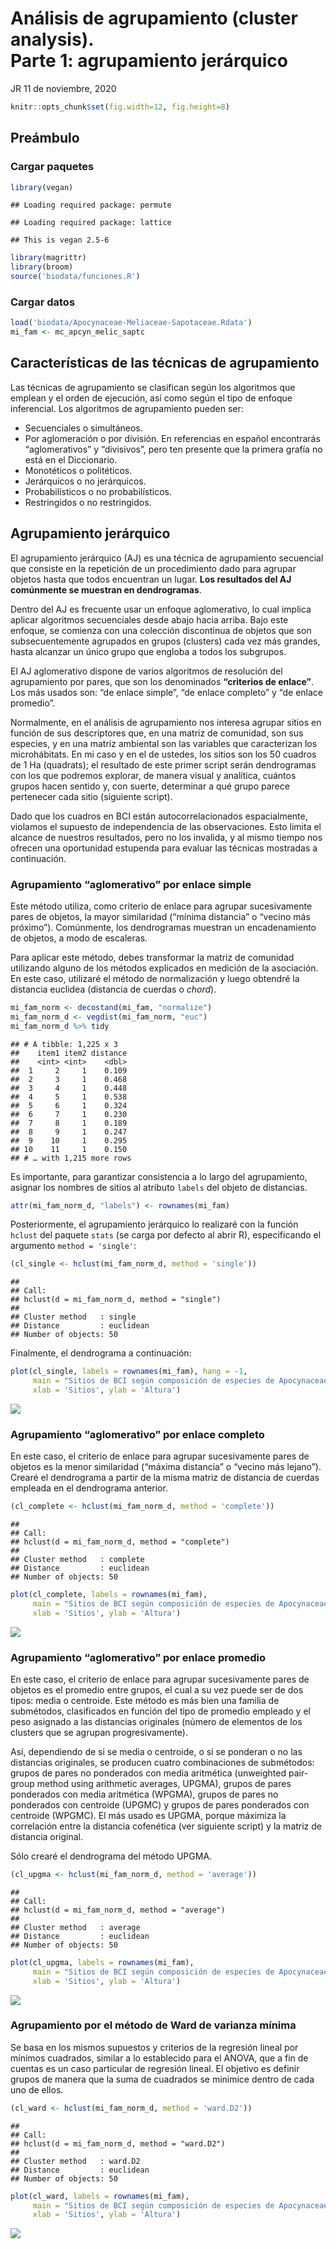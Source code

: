 Análisis de agrupamiento (cluster analysis). <br> Parte 1: agrupamiento
jerárquico
================
JR
11 de noviembre, 2020

``` r
knitr::opts_chunk$set(fig.width=12, fig.height=8)
```

## Preámbulo

### Cargar paquetes

``` r
library(vegan)
```

    ## Loading required package: permute

    ## Loading required package: lattice

    ## This is vegan 2.5-6

``` r
library(magrittr)
library(broom)
source('biodata/funciones.R')
```

### Cargar datos

``` r
load('biodata/Apocynaceae-Meliaceae-Sapotaceae.Rdata')
mi_fam <- mc_apcyn_melic_saptc
```

## Características de las técnicas de agrupamiento

Las técnicas de agrupamiento se clasifican según los algoritmos que
emplean y el orden de ejecución, así como según el tipo de enfoque
inferencial. Los algoritmos de agrupamiento pueden ser:

  - Secuenciales o simultáneos.
  - Por aglomeración o por división. En referencias en español
    encontrarás “aglomerativos” y “divisivos”, pero ten presente que la
    primera grafía no está en el Diccionario.
  - Monotéticos o politéticos.
  - Jerárquicos o no jerárquicos.
  - Probabilísticos o no probabilísticos.
  - Restringidos o no restringidos.

## Agrupamiento jerárquico

El agrupamiento jerárquico (AJ) es una técnica de agrupamiento
secuencial que consiste en la repetición de un procedimiento dado para
agrupar objetos hasta que todos encuentran un lugar. **Los resultados
del AJ comúnmente se muestran en dendrogramas**.

Dentro del AJ es frecuente usar un enfoque aglomerativo, lo cual implica
aplicar algoritmos secuenciales desde abajo hacia arriba. Bajo este
enfoque, se comienza con una colección discontinua de objetos que son
subsecuentemente agrupados en grupos (clusters) cada vez más grandes,
hasta alcanzar un único grupo que engloba a todos los subgrupos.

El AJ aglomerativo dispone de varios algoritmos de resolución del
agrupamiento por pares, que son los denominados **“criterios de
enlace”**. Los más usados son: “de enlace simple”, “de enlace
completo” y “de enlace promedio”.

Normalmente, en el análisis de agrupamiento nos interesa agrupar sitios
en función de sus descriptores que, en una matriz de comunidad, son sus
especies, y en una matriz ambiental son las variables que caracterizan
los microhábitats. En mi caso y en el de ustedes, los sitios son los 50
cuadros de 1 Ha (quadrats); el resultado de este primer script serán
dendrogramas con los que podremos explorar, de manera visual y
analítica, cuántos grupos hacen sentido y, con suerte, determinar a qué
grupo parece pertenecer cada sitio (siguiente script).

Dado que los cuadros en BCI están autocorrelacionados espacialmente,
violamos el supuesto de independencia de las observaciones. Esto limita
el alcance de nuestros resultados, pero no los invalida, y al mismo
tiempo nos ofrecen una oportunidad estupenda para evaluar las técnicas
mostradas a continuación.

### Agrupamiento “aglomerativo” por enlace simple

Este método utiliza, como criterio de enlace para agrupar sucesivamente
pares de objetos, la mayor similaridad (“mínima distancia” o “vecino más
próximo”). Comúnmente, los dendrogramas muestran un encadenamiento de
objetos, a modo de escaleras.

Para aplicar este método, debes transformar la matriz de comunidad
utilizando alguno de los métodos explicados en medición de la
asociación. En este caso, utilizaré el método de normalización y luego
obtendré la distancia euclidea (distancia de cuerdas o *chord*).

``` r
mi_fam_norm <- decostand(mi_fam, "normalize")
mi_fam_norm_d <- vegdist(mi_fam_norm, "euc")
mi_fam_norm_d %>% tidy
```

    ## # A tibble: 1,225 x 3
    ##    item1 item2 distance
    ##    <int> <int>    <dbl>
    ##  1     2     1    0.109
    ##  2     3     1    0.468
    ##  3     4     1    0.448
    ##  4     5     1    0.538
    ##  5     6     1    0.324
    ##  6     7     1    0.230
    ##  7     8     1    0.189
    ##  8     9     1    0.247
    ##  9    10     1    0.295
    ## 10    11     1    0.150
    ## # … with 1,215 more rows

Es importante, para garantizar consistencia a lo largo del agrupamiento,
asignar los nombres de sitios al atributo `labels` del objeto de
distancias.

``` r
attr(mi_fam_norm_d, "labels") <- rownames(mi_fam)
```

Posteriormente, el agrupamiento jerárquico lo realizaré con la función
`hclust` del paquete `stats` (se carga por defecto al abrir R),
especificando el argumento `method = 'single'`:

``` r
(cl_single <- hclust(mi_fam_norm_d, method = 'single'))
```

    ## 
    ## Call:
    ## hclust(d = mi_fam_norm_d, method = "single")
    ## 
    ## Cluster method   : single 
    ## Distance         : euclidean 
    ## Number of objects: 50

Finalmente, el dendrograma a continuación:

``` r
plot(cl_single, labels = rownames(mi_fam), hang = -1,
     main = "Sitios de BCI según composición de especies de Apocynaceae, Meliaceae, Sapotaceae\nEnlace simple a partir de matriz de distancia de cuerdas",
     xlab = 'Sitios', ylab = 'Altura')
```

![](aa_analisis_de_agrupamiento_1_jerarquico_files/figure-gfm/unnamed-chunk-7-1.png)<!-- -->

### Agrupamiento “aglomerativo” por enlace completo

En este caso, el criterio de enlace para agrupar sucesivamente pares de
objetos es la menor similaridad (“máxima distancia” o “vecino más
lejano”). Crearé el dendrograma a partir de la misma matriz de
distancia de cuerdas empleada en el dendrograma anterior.

``` r
(cl_complete <- hclust(mi_fam_norm_d, method = 'complete'))
```

    ## 
    ## Call:
    ## hclust(d = mi_fam_norm_d, method = "complete")
    ## 
    ## Cluster method   : complete 
    ## Distance         : euclidean 
    ## Number of objects: 50

``` r
plot(cl_complete, labels = rownames(mi_fam),
     main = "Sitios de BCI según composición de especies de Apocynaceae, Meliaceae, Sapotaceae\nEnlace completo a partir de matriz de distancia de cuerdas",
     xlab = 'Sitios', ylab = 'Altura')
```

![](aa_analisis_de_agrupamiento_1_jerarquico_files/figure-gfm/unnamed-chunk-8-1.png)<!-- -->

### Agrupamiento “aglomerativo” por enlace promedio

En este caso, el criterio de enlace para agrupar sucesivamente pares de
objetos es el promedio entre grupos, el cual a su vez puede ser de dos
tipos: media o centroide. Este método es más bien una familia de
submétodos, clasificados en función del tipo de promedio empleado y el
peso asignado a las distancias originales (número de elementos de los
clusters que se agrupan progresivamente).

Así, dependiendo de si se media o centroide, o si se ponderan o no las
distancias originales, se producen cuatro combinaciones de submétodos:
grupos de pares no ponderados con media aritmética (unweighted
pair-group method using arithmetic averages, UPGMA), grupos de pares
ponderados con media aritmética (WPGMA), grupos de pares no ponderados
con centroide (UPGMC) y grupos de pares ponderados con centroide
(WPGMC). El más usado es UPGMA, porque máximiza la correlación entre la
distancia cofenética (ver siguiente script) y la matriz de distancia
original.

Sólo crearé el dendrograma del método UPGMA.

``` r
(cl_upgma <- hclust(mi_fam_norm_d, method = 'average'))
```

    ## 
    ## Call:
    ## hclust(d = mi_fam_norm_d, method = "average")
    ## 
    ## Cluster method   : average 
    ## Distance         : euclidean 
    ## Number of objects: 50

``` r
plot(cl_upgma, labels = rownames(mi_fam),
     main = "Sitios de BCI según composición de especies de Apocynaceae, Meliaceae, Sapotaceae\nUPGMA a partir de matriz de distancia de cuerdas",
     xlab = 'Sitios', ylab = 'Altura')
```

![](aa_analisis_de_agrupamiento_1_jerarquico_files/figure-gfm/unnamed-chunk-9-1.png)<!-- -->

### Agrupamiento por el método de Ward de varianza mínima

Se basa en los mismos supuestos y criterios de la regresión lineal por
mínimos cuadrados, similar a lo establecido para el ANOVA, que a fin de
cuentas es un caso particular de regresión lineal. El objetivo es
definir grupos de manera que la suma de cuadrados se minimice dentro de
cada uno de ellos.

``` r
(cl_ward <- hclust(mi_fam_norm_d, method = 'ward.D2'))
```

    ## 
    ## Call:
    ## hclust(d = mi_fam_norm_d, method = "ward.D2")
    ## 
    ## Cluster method   : ward.D2 
    ## Distance         : euclidean 
    ## Number of objects: 50

``` r
plot(cl_ward, labels = rownames(mi_fam),
     main = "Sitios de BCI según composición de especies de Apocynaceae, Meliaceae, Sapotaceae\nMétodo de Ward a partir de matriz de distancia de cuerdas",
     xlab = 'Sitios', ylab = 'Altura')
```

![](aa_analisis_de_agrupamiento_1_jerarquico_files/figure-gfm/unnamed-chunk-10-1.png)<!-- -->
